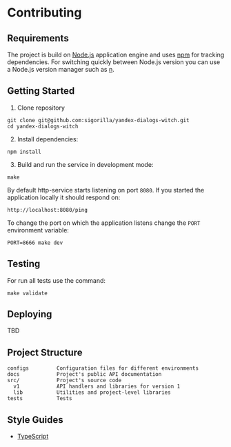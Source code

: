 # Contributing

## Requirements

The project is build on [Node.js](http://nodejs.org/) application engine and uses [npm](http://npmjs.org) for tracking dependencies.
For switching quickly between Node.js version you can use a Node.js version manager such as [n](https://github.com/tj/n).

## Getting Started

1. Clone repository

  ```
  git clone git@github.com:sigorilla/yandex-dialogs-witch.git
  cd yandex-dialogs-witch
  ```

2. Install dependencies:

  ```
  npm install
  ```

3. Build and run the service in development mode:

  ```
  make
  ```

By default http-service starts listening on port `8080`. If you started the application locally it should respond on:
```
http://localhost:8080/ping
```

To change the port on which the application listens change the `PORT` environment variable:

```
PORT=8666 make dev
```

## Testing

For run all tests use the command:

```
make validate
```

## Deploying

TBD

## Project Structure

```
configs         Configuration files for different environments
docs            Project's public API documentation
src/            Project's source code
  v1            API handlers and libraries for version 1
  lib           Utilities and project-level libraries
tests           Tests
```

## Style Guides

* [TypeScript](https://github.com/ymaps/codestyle)
